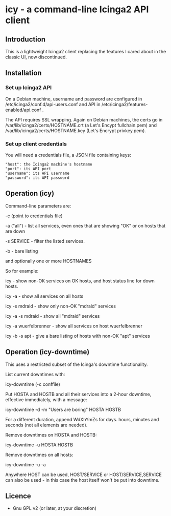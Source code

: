 # icy - a command-line Icinga2 API client

## Introduction

This is a lightweight Icinga2 client replacing the features I cared
about in the classic UI, now discontinued.

## Installation

### Set up Icinga2 API

On a Debian machine, username and password are configured in
/etc/icinga2/conf.d/api-users.conf and API in
/etc/icinga2/features-enabled/api.conf .

The API requires SSL wrapping. Again on Debian machines, the certs
go in /var/lib/icinga2/certs/HOSTNAME.crt (a Let's Encypt
fullchain.pem) and /var/lib/icinga2/certs/HOSTNAME.key (Let's Encrypt
privkey.pem).

### Set up client credentials

You will need a credentials file, a JSON file containing keys:

    "host": the Icinga2 machine's hostname
    "port": its API port
    "username": its API username
    "password": its API password

## Operation (icy)

Command-line parameters are:

-c (point to credentials file)

-a ("all") - list all services, even ones that are showing "OK" or on
hosts that are down

-s SERVICE - filter the listed services.

-b - bare listing

and optionally one or more HOSTNAMES

So for example:

icy - show non-OK services on OK hosts, and host status line for down hosts.

icy -a - show all services on all hosts

icy -s mdraid - show only non-OK "mdraid" services

icy -a -s mdraid - show all "mdraid" services

icy -a wuerfelbrenner - show all services on host wuerfelbrenner

icy -b -s apt - give a bare listing of hosts with non-OK "apt" services

## Operation (icy-downtime)

This uses a restricted subset of the Icinga's downtime functionality.

List current downtimes with:

icy-downtime (-c conffile)

Put HOSTA and HOSTB and all their services into a 2-hour downtime,
effective immediately, with a message:

icy-downtime -d -m "Users are boring" HOSTA HOSTB

For a different duration, append WdXhYmZs for days. hours, minutes and
seconds (not all elements are needed).

Remove downtimes on HOSTA and HOSTB:

icy-downtime -u HOSTA HOSTB

Remove downtimes on all hosts:

icy-downtime -u -a

Anywhere HOST can be used, HOST/SERVICE or HOST/SERVICE,SERVICE can
also be used - in this case the host itself won't be put into
downtime.

## Licence

- Gnu GPL v2 (or later, at your discretion)
